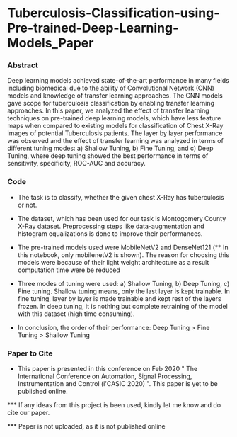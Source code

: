 # Tuberculosis-Classification-using-Pre-trained-Deep-Learning-Models_Paper

### Abstract

Deep learning models achieved state-of-the-art performance in many fields including biomedical due to the ability of Convolutional Network (CNN) models and knowledge of transfer learning approaches. The CNN models gave scope for tuberculosis classification by enabling transfer learning approaches. In this paper, we analyzed the effect of
transfer learning techniques on pre-trained deep learning models, which have less feature maps when compared to existing models for classification of Chest X-Ray images of potential Tuberculosis patients. The layer by layer performance was observed and the effect of transfer learning was analyzed in terms of different tuning modes: a) Shallow Tuning, b) Fine Tuning, and c) Deep Tuning, where deep tuning showed the best performance in terms of sensitivity, specificity, ROC-AUC and accuracy.

### Code

- The task is to classify, whether the given chest X-Ray has tuberculosis or not.

- The dataset, which has been used for our task is Montogomery County X-Ray dataset. Preprocessing steps like data-augmentation and histogram equalizations is done to improve their performances.

- The pre-trained models used were MobileNetV2 and DenseNet121 (** In this notebook, only mobilenetV2 is shown). The reason for choosing this models were because of their light weight architecture as a result computation time were be reduced

- Three modes of tuning were used: a) Shallow Tuning, b) Deep Tuning, c) Fine tuning. Shallow tuning means, only the last layer is kept trainable. In fine tuning, layer by layer is made trainable and kept rest of the layers frozen. In deep tuning, it is nothing but complete retraining of the model with this dataset (high time consuming).

- In conclusion, the order of their performance: Deep Tuning > Fine Tuning > Shallow Tuning

### Paper to Cite

- This paper is presented in this conference on Feb 2020 " The International Conference on Automation, Signal Processing, Instrumentation and Control (i'CASIC 2020) ". This paper is yet to be published online. 

*** If any ideas from this project is been used, kindly let me know and do cite our paper.

*** Paper is not uploaded, as it is not published online
